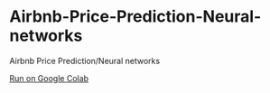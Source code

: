 # Airbnb-Price-Prediction-Neural-networks
Airbnb Price Prediction/Neural networks

[Run on Google Colab](https://colab.research.google.com/drive/1pOGOnkIwvIL0XIAHbme62qf3GWOLsDOX?usp=sharing)
